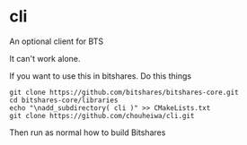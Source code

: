 # cli
An optional client for BTS

It can't work alone.

If you want to use this in bitshares.
Do this things
```
git clone https://github.com/bitshares/bitshares-core.git
cd bitshares-core/libraries
echo "\nadd_subdirectory( cli )" >> CMakeLists.txt
git clone https://github.com/chouheiwa/cli.git
```
Then run as normal how to build Bitshares
